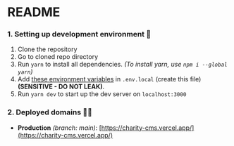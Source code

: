 # README

### 1. Setting up development environment 🚀

1. Clone the repository
2. Go to cloned repo directory
3. Run `yarn` to install all dependencies. *(To install yarn, use `npm i --global yarn`)*
4. Add [these environment variables](https://drive.google.com/file/d/15hLeXL2ILWQb-piSjUyBUJIkOhGswk0A/view?usp=sharing) in `.env.local` (create this file) **(SENSITIVE - DO NOT LEAK)**.
5. Run `yarn dev` to start up the dev server on `localhost:3000`

### 2. Deployed domains 👨‍💻

- **Production** *(branch: main)*: [https://charity-cms.vercel.app/](https://charity-cms.vercel.app/)
